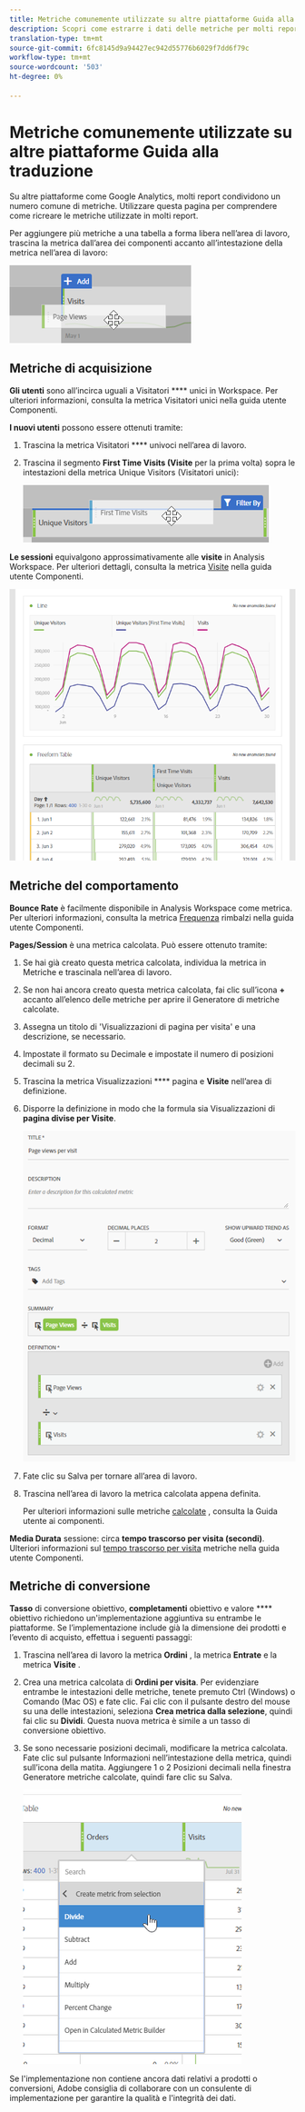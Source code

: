 ```yaml
---
title: Metriche comunemente utilizzate su altre piattaforme Guida alla traduzione
description: Scopri come estrarre i dati delle metriche per molti report comuni utilizzando la terminologia più familiare per gli utenti di Google Analytics.
translation-type: tm+mt
source-git-commit: 6fc8145d9a94427ec942d55776b6029f7dd6f79c
workflow-type: tm+mt
source-wordcount: '503'
ht-degree: 0%

---
```



# Metriche comunemente utilizzate su altre piattaforme Guida alla traduzione

Su altre piattaforme come Google Analytics, molti report condividono un numero comune di metriche. Utilizzare questa pagina per comprendere come ricreare le metriche utilizzate in molti report.

Per aggiungere più metriche a una tabella a forma libera nell’area di lavoro, trascina la metrica dall’area dei componenti accanto all’intestazione della metrica nell’area di lavoro:

![Metrica aggiuntiva](/help/technotes/ga-to-aa/assets/new_metric.png)

## Metriche di acquisizione

**Gli utenti** sono all’incirca uguali a Visitatori **** unici in Workspace. Per ulteriori informazioni, consulta la metrica Visitatori [](/help/components/metrics/unique-visitors.md) unici nella guida utente Componenti.

**I nuovi utenti** possono essere ottenuti tramite:

1. Trascina la metrica Visitatori **** univoci nell’area di lavoro.
2. Trascina il segmento **First Time Visits (Visite** per la prima volta) sopra le intestazioni della metrica Unique Visitors (Visitatori unici):

   ![Prima visita](../assets/first_time_visits.png)

**Le sessioni** equivalgono approssimativamente alle **visite** in Analysis Workspace. Per ulteriori dettagli, consulta la metrica [Visite](/help/components/metrics/visits.md) nella guida utente Componenti.

![Metriche di acquisizione](../assets/acquisition_metrics.png)

## Metriche del comportamento

**Bounce Rate** è facilmente disponibile in Analysis Workspace come metrica. Per ulteriori informazioni, consulta la metrica [Frequenza](/help/components/metrics/bounce-rate.md) rimbalzi nella guida utente Componenti.

**Pages/Session** è una metrica calcolata. Può essere ottenuto tramite:

1. Se hai già creato questa metrica calcolata, individua la metrica in Metriche e trascinala nell’area di lavoro.
2. Se non hai ancora creato questa metrica calcolata, fai clic sull’icona **+** accanto all’elenco delle metriche per aprire il Generatore di metriche calcolate.
3. Assegna un titolo di &#39;Visualizzazioni di pagina per visita&#39; e una descrizione, se necessario.
4. Impostate il formato su Decimale e impostate il numero di posizioni decimali su 2.
5. Trascina la metrica Visualizzazioni **** pagina e **Visite** nell’area di definizione.
6. Disporre la definizione in modo che la formula sia Visualizzazioni di **pagina divise per Visite**.

   ![Visualizzazioni pagina per visita](/help/technotes/ga-to-aa/assets/page_views_per_visit.png)

7. Fate clic su Salva per tornare all’area di lavoro.
8. Trascina nell’area di lavoro la metrica calcolata appena definita.

   Per ulteriori informazioni sulle metriche [calcolate](/help/components/c-calcmetrics/cm-overview.md) , consulta la Guida utente ai componenti.

**Media Durata** sessione: circa **tempo trascorso per visita (secondi)**. Ulteriori informazioni sul [tempo trascorso per visita](/help/components/metrics/time-spent-per-visit.md) metriche nella guida utente Componenti.

## Metriche di conversione

**Tasso** di conversione obiettivo, **completamenti** obiettivo e valore **** obiettivo richiedono un&#39;implementazione aggiuntiva su entrambe le piattaforme. Se l’implementazione include già la dimensione dei prodotti e l’evento di acquisto, effettua i seguenti passaggi:

1. Trascina nell’area di lavoro la metrica **Ordini** , la metrica **Entrate** e la metrica **Visite** .
1. Crea una metrica calcolata di **Ordini per visita**. Per evidenziare entrambe le intestazioni delle metriche, tenete premuto Ctrl (Windows) o Comando (Mac OS) e fate clic. Fai clic con il pulsante destro del mouse su una delle intestazioni, seleziona **Crea metrica dalla selezione**, quindi fai clic su **Dividi**. Questa nuova metrica è simile a un tasso di conversione obiettivo.
1. Se sono necessarie posizioni decimali, modificare la metrica calcolata. Fate clic sul pulsante Informazioni nell’intestazione della metrica, quindi sull’icona della matita. Aggiungere 1 o 2 Posizioni decimali nella finestra Generatore metriche calcolate, quindi fare clic su Salva.

   ![Ordini per visita](/help/technotes/ga-to-aa/assets/orders_per_visit.png)

Se l&#39;implementazione non contiene ancora dati relativi a prodotti o conversioni, Adobe consiglia di collaborare con un consulente di implementazione per garantire la qualità e l&#39;integrità dei dati.
